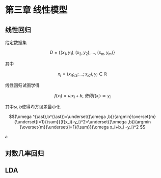 <h1>第三章 线性模型</h1>
<h2>线性回归</h2>

给定数据集

$$D = \{(x_1,y_1),(x_2,y_2),...,(x_m,y_m)\}$$

其中

$$x_i=(x_{i1};_{i2};...;x_{id}),y_i \in \mathbb{R}$$

线性回归试图学得

$$f(x_i)=\omega x_i + b,使得f(x_i)\simeq y_i$$

其中$\omega,b$使得均方误差最小化

$$(\omega ^{\ast},b^{\ast})=\underset{(\omega ,b)}{argmin}\overset{m}{\underset{i=1}{\sum}}(f(x_i)-y_i)^2=\underset{(\omega ,b)}{argmin }\overset{m}{\underset{i=1}{\sum}}(\omega x_i+b_i -y_i)^2
$$

a


<h2>对数几率回归
<h2>LDA
